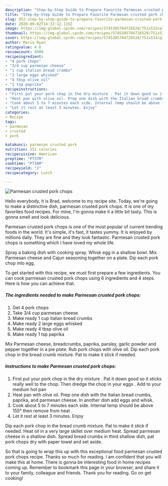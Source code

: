 ```yaml
---
description: "Step-by-Step Guide to Prepare Favorite Parmesan crusted pork chops"
title: "Step-by-Step Guide to Prepare Favorite Parmesan crusted pork chops"
slug: 952-step-by-step-guide-to-prepare-favorite-parmesan-crusted-pork-chops
date: 2020-09-02T14:32:12.115Z
image: https://img-global.cpcdn.com/recipes/5745305704726528/751x532cq70/parmesan-crusted-pork-chops-recipe-main-photo.jpg
thumbnail: https://img-global.cpcdn.com/recipes/5745305704726528/751x532cq70/parmesan-crusted-pork-chops-recipe-main-photo.jpg
cover: https://img-global.cpcdn.com/recipes/5745305704726528/751x532cq70/parmesan-crusted-pork-chops-recipe-main-photo.jpg
author: Maria Ryan
ratingvalue: 4.6
reviewcount: 4909
recipeingredient:
- "4 pork chops"
- "3/4 cup parmesan cheese"
- "1 cup italian bread crumbs"
- "2 large eggs whisked"
- "4 tbsp olive oil"
- "1 tsp paprika"
recipeinstructions:
- "First put your pork chop in the dry mixture . Pat it down good so it sticks really well to the chop. Then dredge the chop in your eggs . Add to your medium hot pan"
- "Heat pan with olive oil. Prep one dish with the Italian bread crumbs, paprika, and parmesan cheese. In another dish add eggs and whisk."
- "Cook about 5 to 7 minutes each side. Internal temp should be above 155° then remove from heat ."
- "Let it rest at least 3 minutes. Enjoy"
categories:
- Recipe
tags:
- parmesan
- crusted
- pork

katakunci: parmesan crusted pork 
nutrition: 251 calories
recipecuisine: American
preptime: "PT37M"
cooktime: "PT30M"
recipeyield: "2"
recipecategory: Lunch

---
```



![Parmesan crusted pork chops](https://img-global.cpcdn.com/recipes/5745305704726528/751x532cq70/parmesan-crusted-pork-chops-recipe-main-photo.jpg)

Hello everybody, it is Brad, welcome to my recipe site. Today, we're going to make a distinctive dish, parmesan crusted pork chops. It is one of my favorites food recipes. For mine, I'm gonna make it a little bit tasty. This is gonna smell and look delicious.

Parmesan crusted pork chops is one of the most popular of current trending foods in the world. It's simple, it's fast, it tastes yummy. It is enjoyed by millions daily. They are fine and they look fantastic. Parmesan crusted pork chops is something which I have loved my whole life.

Spray a baking dish with cooking spray. Whisk egg in a shallow bowl. Mix Parmesan cheese and Cajun seasoning together on a plate. Dip each pork chop into egg.


To get started with this recipe, we must first prepare a few ingredients. You can cook parmesan crusted pork chops using 6 ingredients and 4 steps. Here is how you can achieve that.

<!--inarticleads1-->

##### The ingredients needed to make Parmesan crusted pork chops:

1. Get 4 pork chops
1. Take 3/4 cup parmesan cheese
1. Make ready 1 cup italian bread crumbs
1. Make ready 2 large eggs whisked
1. Make ready 4 tbsp olive oil
1. Make ready 1 tsp paprika


Mix Parmesan cheese, breadcrumbs, paprika, parsley, garlic powder and pepper together in a pie plate. Rub pork chops with olive oil. Dip each pork chop in the bread crumb mixture. Pat to make it stick if needed. 

<!--inarticleads2-->

##### Instructions to make Parmesan crusted pork chops:

1. First put your pork chop in the dry mixture . Pat it down good so it sticks really well to the chop. Then dredge the chop in your eggs . Add to your medium hot pan
1. Heat pan with olive oil. Prep one dish with the Italian bread crumbs, paprika, and parmesan cheese. In another dish add eggs and whisk.
1. Cook about 5 to 7 minutes each side. Internal temp should be above 155° then remove from heat .
1. Let it rest at least 3 minutes. Enjoy


Dip each pork chop in the bread crumb mixture. Pat to make it stick if needed. Heat oil in a very large skillet over medium heat. Spread parmesan cheese in a shallow dish. Spread bread crumbs in third shallow dish, pat pork chops dry with paper towel and set aside. 

So that is going to wrap this up with this exceptional food parmesan crusted pork chops recipe. Thanks so much for reading. I am confident that you will make this at home. There is gonna be interesting food in home recipes coming up. Remember to bookmark this page in your browser, and share it to your family, colleague and friends. Thank you for reading. Go on get cooking!
